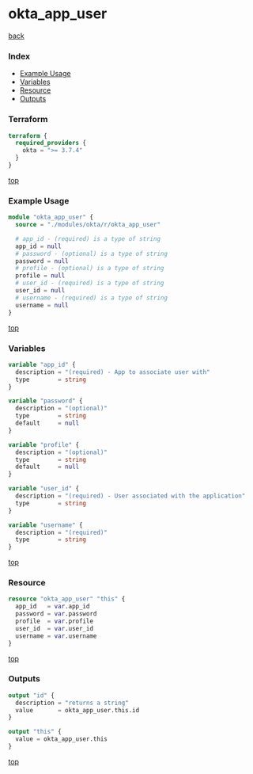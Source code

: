# okta_app_user

[back](../okta.md)

### Index

- [Example Usage](#example-usage)
- [Variables](#variables)
- [Resource](#resource)
- [Outputs](#outputs)

### Terraform

```terraform
terraform {
  required_providers {
    okta = ">= 3.7.4"
  }
}
```

[top](#index)

### Example Usage

```terraform
module "okta_app_user" {
  source = "./modules/okta/r/okta_app_user"

  # app_id - (required) is a type of string
  app_id = null
  # password - (optional) is a type of string
  password = null
  # profile - (optional) is a type of string
  profile = null
  # user_id - (required) is a type of string
  user_id = null
  # username - (required) is a type of string
  username = null
}
```

[top](#index)

### Variables

```terraform
variable "app_id" {
  description = "(required) - App to associate user with"
  type        = string
}

variable "password" {
  description = "(optional)"
  type        = string
  default     = null
}

variable "profile" {
  description = "(optional)"
  type        = string
  default     = null
}

variable "user_id" {
  description = "(required) - User associated with the application"
  type        = string
}

variable "username" {
  description = "(required)"
  type        = string
}
```

[top](#index)

### Resource

```terraform
resource "okta_app_user" "this" {
  app_id   = var.app_id
  password = var.password
  profile  = var.profile
  user_id  = var.user_id
  username = var.username
}
```

[top](#index)

### Outputs

```terraform
output "id" {
  description = "returns a string"
  value       = okta_app_user.this.id
}

output "this" {
  value = okta_app_user.this
}
```

[top](#index)